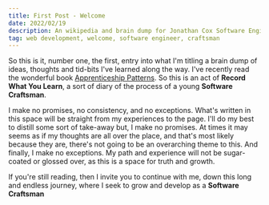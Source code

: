 ```yaml
---
title: First Post - Welcome
date: 2022/02/19
description: An wikipedia and brain dump for Jonathan Cox Software Engineer Developer
tag: web development, welcome, software engineer, craftsman
---
```


So this is it, number one, the first, entry into what I'm titling a brain dump of ideas, thoughts and tid-bits I've learned along the way. I've recently read the wonderful book [Apprenticeship Patterns](https://www.oreilly.com/library/view/apprenticeship-patterns/9780596806842/). So this is an act of **Record What You Learn**, a sort of diary of the process of a young **Software Craftsman**.

I make no promises, no consistency, and no exceptions. What's written in this space will be straight from my experiences to the page. I'll do my best to distill some sort of take-away but, I make no promises. At times it may seems as if my thoughts are all over the place, and that's most likely because they are, there's not going to be an overarching theme to this. And finally, I make no exceptions. My path and experience will not be sugar-coated or glossed over, as this is a space for truth and growth.

If you're still reading, then I invite you to continue with me, down this long and endless journey, where I seek to grow and develop as a **Software Craftsman**
